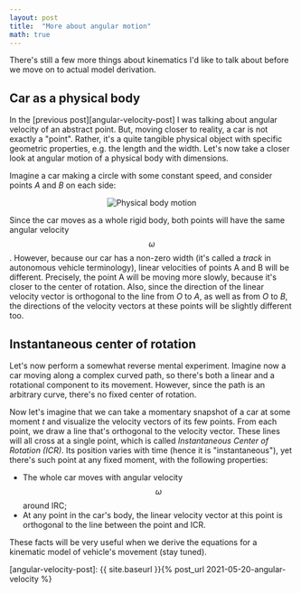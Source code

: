 ```yaml
---
layout: post
title:  "More about angular motion"
math: true
---
```

There's still a few more things about kinematics I'd like to talk about before we move on to actual model derivation. 

## Car as a physical body

In the [previous post][angular-velocity-post] I was talking about angular velocity of an abstract point. But, moving closer to reality, a car is not exactly a "point". Rather, it's a quite tangible physical object with specific geometric properties, e.g. the length and the width. Let's now take a closer look at angular motion of a physical body with dimensions. 

Imagine a car making a circle with some constant speed, and consider points *A* and *B* on each side:

<p  style="text-align: center;">
    <img src="{{ site.baseurl }}{% link images/physical-body-motion.png %}" alt="Physical body motion">
</p>

Since the car moves as a whole rigid body, both points will have the same angular velocity $$\omega$$. However, because our car has a non-zero width (it's called a *track* in autonomous vehicle terminology), linear velocities of points A and B will be different. Precisely, the point A will be moving more slowly, because it's closer to the center of rotation. Also, since the direction of the linear velocity vector is orthogonal to the line from *O* to *A*, as well as from *O* to *B*, the directions of the velocity vectors at these points will be slightly different too. 

## Instantaneous center of rotation

Let's now perform a somewhat reverse mental experiment. Imagine now a car moving along a complex curved path, so there's both a linear and a rotational component to its movement. However, since the path is an arbitrary curve, there's no fixed center of rotation. 

Now let's imagine that we can take a momentary snapshot of a car at some moment *t* and visualize the velocity vectors of its few points. From each point, we draw a line that's orthogonal to the velocity vector. These lines will all cross at a single point, which is called *Instantaneous Center of Rotation (ICR)*. Its position varies with time (hence it is "instantaneous"), yet there's such point at any fixed moment, with the following properties: 

* The whole car moves with angular velocity $$\omega$$ around IRC; 
* At any point in the car's body, the linear velocity vector at this point is orthogonal to the line between the point and ICR. 

These facts will be very useful when we derive the equations for a kinematic model of vehicle's movement (stay tuned). 

[angular-velocity-post]: {{ site.baseurl }}{% post_url 2021-05-20-angular-velocity %}